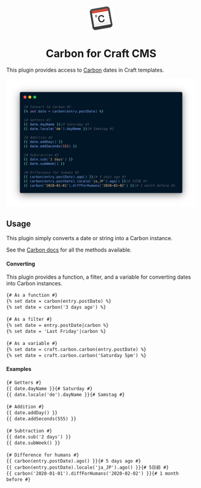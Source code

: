 <p align="center"><img src="src/icon.svg" alt="Icon" width="64"></p>

<h1 align="center">Carbon for Craft CMS</h1>

This plugin provides access to [Carbon](https://carbon.nesbot.com/) dates in Craft templates.

<img src="screenshot.png" alt="Screenshot">

## Usage

This plugin simply converts a date or string into a Carbon instance.

See the [Carbon docs](https://carbon.nesbot.com/docs/) for all the methods available.

#### Converting

This plugin provides a function, a filter, and a variable for converting dates into Carbon instances.

```twig
{# As a function #}
{% set date = carbon(entry.postDate) %}
{% set date = carbon('3 days ago') %}

{# As a filter #}
{% set date = entry.postDate|carbon %}
{% set date = 'Last Friday'|carbon %}

{# As a variable #}
{% set date = craft.carbon.carbon(entry.postDate) %}
{% set date = craft.carbon.carbon('Saturday 5pm') %}
```

#### Examples

```twig
{# Getters #}
{{ date.dayName }}{# Saturday #}
{{ date.locale('de').dayName }}{# Samstag #}

{# Addition #}
{{ date.addDay() }}
{{ date.addSeconds(555) }}

{# Subtraction #}
{{ date.sub('2 days') }}
{{ date.subWeek() }}

{# Difference for humans #}
{{ carbon(entry.postDate).ago() }}{# 5 days ago #}
{{ carbon(entry.postDate).locale('ja_JP').ago() }}{# 5日前 #}
{{ carbon('2020-01-01').diffForHumans('2020-02-02') }}{# 1 month before #} 
```
